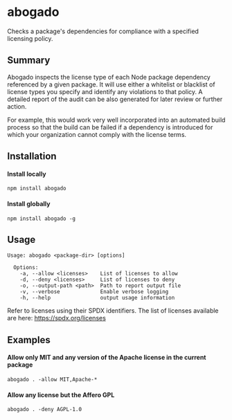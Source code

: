# abogado
Checks a package's dependencies for compliance with a specified licensing policy.

## Summary
Abogado inspects the license type of each Node package dependency referenced by a given package.  It will use either a whitelist or blacklist of license types you specify and identify any violations to that policy.  A detailed report of the audit can be also generated for later review or further action.

For example, this would work very well incorporated into an automated build process so that the build can be failed if a dependency is introduced for which your organization cannot comply with the license terms.

## Installation
#### Install locally
```
npm install abogado
```

#### Install globally
```
npm install abogado -g
```

## Usage
```
Usage: abogado <package-dir> [options]

  Options:
    -a, --allow <licenses>    List of licenses to allow
    -d, --deny <licenses>     List of licenses to deny
    -o, --output-path <path>  Path to report output file
    -v, --verbose             Enable verbose logging
    -h, --help                output usage information
```

Refer to licenses using their SPDX identifiers.  The list of licenses available are here:
https://spdx.org/licenses

## Examples
#### Allow only MIT and any version of the Apache license in the current package
```
abogado . -allow MIT,Apache-*
```

#### Allow any license but the Affero GPL
```
abogado . -deny AGPL-1.0
```

